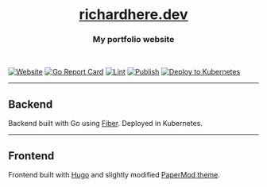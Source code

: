 <h1 align=center><a href="https://richardhere.dev/" rel="nofollow">richardhere.dev</a></h1>
<h3 align=center>My portfolio website</h3>
<br>

[![Website](https://img.shields.io/website?url=https%3A%2F%2Frichardhere.dev%2F)](https://richardhere.dev/)
[![Go Report Card](https://goreportcard.com/badge/github.com/richard-on/website)](https://goreportcard.com/report/github.com/richard-on/website)
[![Lint](https://github.com/richard-on/website/actions/workflows/lint.yml/badge.svg)](https://github.com/richard-on/website/actions/workflows/lint.yml)
[![Publish](https://github.com/richard-on/website/actions/workflows/publish.yml/badge.svg?branch=master)](https://github.com/richard-on/website/actions/workflows/publish.yml)
[![Deploy to Kubernetes](https://github.com/richard-on/website/actions/workflows/k8s-deploy.yaml/badge.svg?branch=master)](https://github.com/richard-on/website/actions/workflows/k8s-deploy.yaml)

---

## Backend

Backend built with Go using [Fiber](https://github.com/gofiber/fiber). Deployed in Kubernetes.

---

## Frontend

Frontend built with [Hugo](https://github.com/gohugoio/hugo) and slightly modified [PaperMod theme](https://github.com/adityatelange/hugo-PaperMod).
